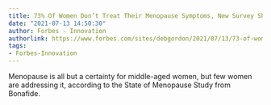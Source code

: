 ```yaml
---
title: 73% Of Women Don’t Treat Their Menopause Symptoms, New Survey Shows
date: "2021-07-13 14:50:30"
author: Forbes - Innovation
authorlink: https://www.forbes.com/sites/debgordon/2021/07/13/73-of-women-dont-treat-their-menopause-symptoms-new-survey-shows/
tags:
- Forbes-Innovation
---
```

Menopause is all but a certainty for middle-aged women, but few women are addressing it, according to the State of Menopause Study from Bonafide.